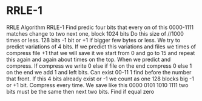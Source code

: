 # RRLE-1
RRLE
Algorithm RRLE-1
Find predic four bits that every on of this 0000-1111 matches change to two next one, block 1024 bits Do this size of //1000 times or less. 128 bits -1 bit or +1 if bigger few bytes or less. We try to predict variations of 4 bits. If we predict this variations and files we times of compress file +1 that we will save it we start from 0 and go to 15 and repeat this again and again about times on the top. When we predict and compress. If compress we write 0 else if file on the end compress 0 else 1 on the end we add 1 and left bits. Can exist 00-11 1 find before the number that front. If this 4 bits already exist or -1 we count as one 128 blocks big -1 or +1 bit. Compress every time. We save like this 0000 0101 1010 1111 two bits must be the same then next two bits. Find if equal zero
